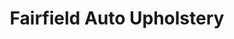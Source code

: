 ---
title: "Fairfield Auto Upholstery"
url: /fairfield/fairfield-auto-upholstery/
shop: car repair
---